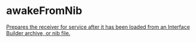# awakeFromNib
[Prepares the receiver for service after it has been loaded from an Interface Builder archive, or nib file.](https://developer.apple.com/documentation/objectivec/nsobject/1402907-awakefromnib?preferredLanguage=occ)
